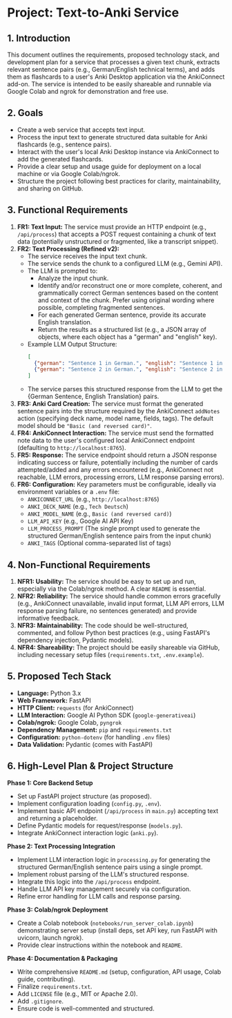 # Project: Text-to-Anki Service

## 1. Introduction

This document outlines the requirements, proposed technology stack, and development plan for a service that processes a given text chunk, extracts relevant sentence pairs (e.g., German/English technical terms), and adds them as flashcards to a user's Anki Desktop application via the AnkiConnect add-on. The service is intended to be easily shareable and runnable via Google Colab and ngrok for demonstration and free use.

## 2. Goals

* Create a web service that accepts text input.
* Process the input text to generate structured data suitable for Anki flashcards (e.g., sentence pairs).
* Interact with the user's local Anki Desktop instance via AnkiConnect to add the generated flashcards.
* Provide a clear setup and usage guide for deployment on a local machine or via Google Colab/ngrok.
* Structure the project following best practices for clarity, maintainability, and sharing on GitHub.

## 3. Functional Requirements

1.  **FR1: Text Input:** The service must provide an HTTP endpoint (e.g., `/api/process`) that accepts a POST request containing a chunk of text data (potentially unstructured or fragmented, like a transcript snippet).
2.  **FR2: Text Processing (Refined v2):**
    * The service receives the input text chunk.
    * The service sends the chunk to a configured LLM (e.g., Gemini API).
    * The LLM is prompted to:
        * Analyze the input chunk.
        * Identify and/or reconstruct one or more complete, coherent, and grammatically correct German sentences based on the content and context of the chunk. Prefer using original wording where possible, completing fragmented sentences.
        * For each generated German sentence, provide its accurate English translation.
        * Return the results as a structured list (e.g., a JSON array of objects, where each object has a "german" and "english" key).
    * Example LLM Output Structure:
        ```json
        [
          {"german": "Sentence 1 in German.", "english": "Sentence 1 in English."},
          {"german": "Sentence 2 in German.", "english": "Sentence 2 in English."}
        ]
        ```
    * The service parses this structured response from the LLM to get the {German Sentence, English Translation} pairs.
3.  **FR3: Anki Card Creation:** The service must format the generated sentence pairs into the structure required by the AnkiConnect `addNotes` action (specifying deck name, model name, fields, tags). The default model should be `"Basic (and reversed card)"`.
4.  **FR4: AnkiConnect Interaction:** The service must send the formatted note data to the user's configured local AnkiConnect endpoint (defaulting to `http://localhost:8765`).
5.  **FR5: Response:** The service endpoint should return a JSON response indicating success or failure, potentially including the number of cards attempted/added and any errors encountered (e.g., AnkiConnect not reachable, LLM errors, processing errors, LLM response parsing errors).
6.  **FR6: Configuration:** Key parameters must be configurable, ideally via environment variables or a `.env` file:
    * `ANKICONNECT_URL` (e.g., `http://localhost:8765`)
    * `ANKI_DECK_NAME` (e.g., `Tech Deutsch`)
    * `ANKI_MODEL_NAME` (e.g., `Basic (and reversed card)`)
    * `LLM_API_KEY` (e.g., Google AI API Key)
    * `LLM_PROCESS_PROMPT` (The single prompt used to generate the structured German/English sentence pairs from the input chunk)
    * `ANKI_TAGS` (Optional comma-separated list of tags)

## 4. Non-Functional Requirements

1.  **NFR1: Usability:** The service should be easy to set up and run, especially via the Colab/ngrok method. A clear `README` is essential.
2.  **NFR2: Reliability:** The service should handle common errors gracefully (e.g., AnkiConnect unavailable, invalid input format, LLM API errors, LLM response parsing failure, no sentences generated) and provide informative feedback.
3.  **NFR3: Maintainability:** The code should be well-structured, commented, and follow Python best practices (e.g., using FastAPI's dependency injection, Pydantic models).
4.  **NFR4: Shareability:** The project should be easily shareable via GitHub, including necessary setup files (`requirements.txt`, `.env.example`).

## 5. Proposed Tech Stack

* **Language:** Python 3.x
* **Web Framework:** FastAPI
* **HTTP Client:** `requests` (for AnkiConnect)
* **LLM Interaction:** Google AI Python SDK (`google-generativeai`)
* **Colab/ngrok:** Google Colab, `pyngrok`
* **Dependency Management:** `pip` and `requirements.txt`
* **Configuration:** `python-dotenv` (for handling `.env` files)
* **Data Validation:** Pydantic (comes with FastAPI)

## 6. High-Level Plan & Project Structure

**Phase 1: Core Backend Setup**
* Set up FastAPI project structure (as proposed).
* Implement configuration loading (`config.py`, `.env`).
* Implement basic API endpoint (`/api/process` in `main.py`) accepting text and returning a placeholder.
* Define Pydantic models for request/response (`models.py`).
* Integrate AnkiConnect interaction logic (`anki.py`).

**Phase 2: Text Processing Integration**
* Implement LLM interaction logic in `processing.py` for generating the structured German/English sentence pairs using a single prompt.
* Implement robust parsing of the LLM's structured response.
* Integrate this logic into the `/api/process` endpoint.
* Handle LLM API key management securely via configuration.
* Refine error handling for LLM calls and response parsing.

**Phase 3: Colab/ngrok Deployment**
* Create a Colab notebook (`notebooks/run_server_colab.ipynb`) demonstrating server setup (install deps, set API key, run FastAPI with uvicorn, launch ngrok).
* Provide clear instructions within the notebook and `README`.

**Phase 4: Documentation & Packaging**
* Write comprehensive `README.md` (setup, configuration, API usage, Colab guide, contributing).
* Finalize `requirements.txt`.
* Add `LICENSE` file (e.g., MIT or Apache 2.0).
* Add `.gitignore`.
* Ensure code is well-commented and structured.
